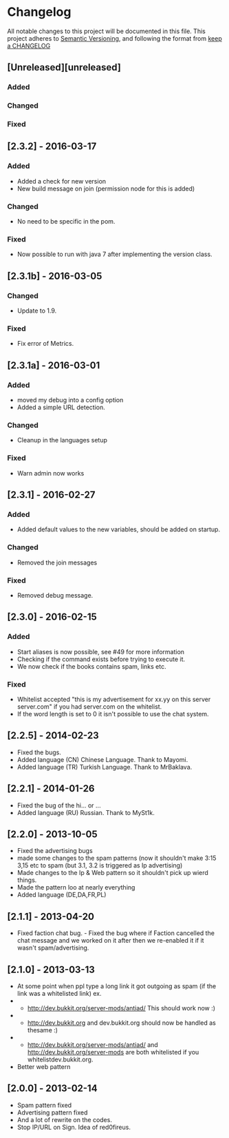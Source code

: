 # Changelog
All notable changes to this project will be documented in this file.
This project adheres to [Semantic Versioning](http://semver.org/), and following the format from [keep a CHANGELOG](http://keepachangelog.com/)

## [Unreleased][unreleased]
### Added

### Changed

### Fixed


## [2.3.2] - 2016-03-17
### Added
 - Added a check for new version
 - New build message on join (permission node for this is added)

### Changed
 - No need to be specific in the pom.
 
### Fixed
 - Now possible to run with java 7 after implementing the version class.

## [2.3.1b] - 2016-03-05
### Changed
 - Update to 1.9.

### Fixed
 - Fix error of Metrics.


## [2.3.1a] - 2016-03-01
### Added
 - moved my debug into a config option
 - Added a simple URL detection.
 
### Changed
 - Cleanup in the languages setup
 
### Fixed
 - Warn admin now works

## [2.3.1] - 2016-02-27
### Added
 - Added default values to the new variables, should be added on startup.
 
### Changed
 - Removed the join messages

### Fixed
 - Removed debug message.

## [2.3.0] - 2016-02-15
### Added
 - Start aliases is now possible, see #49 for more information
 - Checking if the command exists before trying to execute it.
 - We now check if the books contains spam, links etc.

### Fixed
 - Whitelist accepted "this is my advertisement for xx.yy on this server server.com" if you had server.com on the whitelist.
 - If the word length is set to 0 it isn't possible to use the chat system.

 
## [2.2.5] -  2014-02-23 
 - Fixed the bugs.
 - Added language (CN) Chinese Language. Thank to Mayomi.
 - Added language (TR) Turkish Language. Thank to MrBaklava. 


## [2.2.1] -  2014-01-26
 - Fixed the bug of the hi... or ...
 - Added language (RU) Russian. Thank to MySt1k. 


## [2.2.0] -  2013-10-05
 - Fixed the advertising bugs
 - made some changes to the spam patterns (now it shouldn't make 3:15 3,15 etc to spam (but 3.1, 3.2 is triggered as Ip advertising)
 - Made changes to the Ip & Web pattern so it shouldn't pick up wierd things.
 - Made the pattern loo at nearly everything
 - Added language  (DE,DA,FR,PL)

## [2.1.1] -  2013-04-20
 - Fixed faction chat bug. - Fixed the bug where if Faction cancelled the chat message and we worked on it after then we re-enabled it if it wasn't spam/advertising. 


## [2.1.0] - 2013-03-13 
 - At some point when ppl type a long link it got outgoing as spam (if the link was a whitelisted link) ex.
 -  - http://dev.bukkit.org/server-mods/antiad/ This should work now :)
 -  - http://dev.bukkit.org and dev.bukkit.org should now be handled as thesame :)
 -  - http://dev.bukkit.org/server-mods/antiad/ and http://dev.bukkit.org/server-mods are both whitelisted if you whitelistdev.bukkit.org.
 - Better web pattern


## [2.0.0] - 2013-02-14
 - Spam pattern fixed
 - Advertising pattern fixed
 - And a lot of rewrite on the codes.
 - Stop IP/URL on Sign. Idea of red0fireus.
